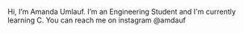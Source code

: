 Hi, I’m Amanda Umlauf. I’m an Engineering Student and I'm currently learning C. You can reach me on instagram @amdauf

